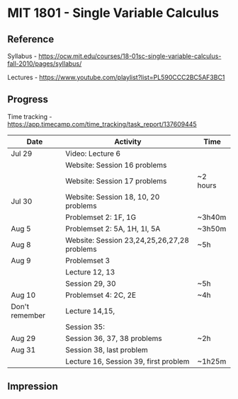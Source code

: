 # MIT 1801 - Single Variable Calculus

## Reference
Syllabus - https://ocw.mit.edu/courses/18-01sc-single-variable-calculus-fall-2010/pages/syllabus/

Lectures - https://www.youtube.com/playlist?list=PL590CCC2BC5AF3BC1

## Progress

Time tracking - https://app.timecamp.com/time_tracking/task_report/137609445

| Date | Activity | Time
| ---- | --- | ---|
| Jul 29 | Video: Lecture 6 | |
|  | Website: Session 16 problems  | |
|  | Website: Session 17 problems  | ~2 hours|
| Jul 30 | Website: Session 18, 10, 20 problems | |
| |        Problemset 2: 1F, 1G | ~3h40m | |
| Aug 5 | Problemset 2: 5A, 1H, 1I, 5A | ~3h50m|
| Aug 8 | Website: Session 23,24,25,26,27,28 problems | ~5h|
| Aug 9 | Problemset 3 | |
|  | Lecture 12, 13 | |
|  | Session 29, 30 | ~5h|
| Aug 10 | Problemset 4: 2C, 2E | ~4h|
| Don't remember | Lecture 14,15,  | |
| | Session 35:  | |
| Aug 29 | Session 36, 37, 38 problems  | ~2h|
| Aug 31 | Session 38, last problem | |
|        | Lecture 16, Session 39, first problem | ~1h25m |

## Impression

